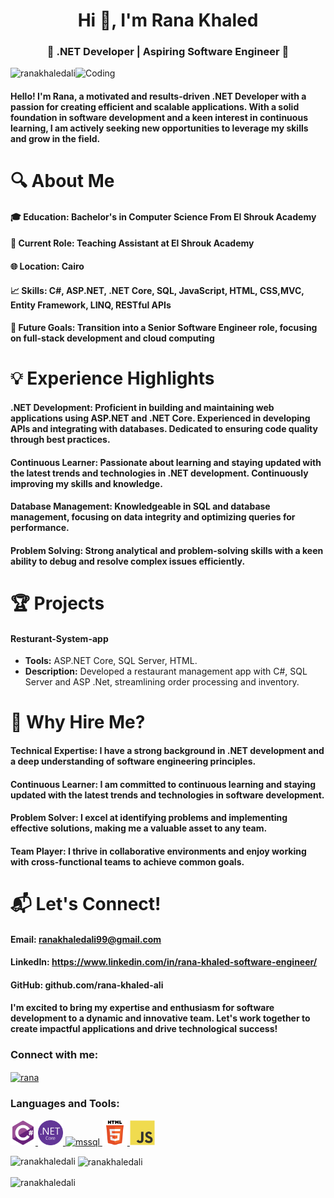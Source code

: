 <h1 align="center">Hi 👋, I'm Rana Khaled</h1>
<h3 align="center">🌟 .NET Developer | Aspiring Software Engineer 🌟</h3>
<img align="right" alt="Coding" width="400" src="https://media.tenor.com/QVC1Nmb9TwUAAAAi/coding.gif">

<p align="left"> <img src="https://komarev.com/ghpvc/?username=ranakhaledali&label=Profile%20views&color=0e75b6&style=flat" alt="ranakhaledali" /> </p>

#### Hello! I'm Rana, a motivated and results-driven .NET Developer with a passion for creating efficient and scalable applications. With a solid foundation in software development and a keen interest in continuous learning, I am actively seeking new opportunities to leverage my skills and grow in the field.

# 🔍 About Me

#### 🎓 Education: Bachelor's in Computer Science From El Shrouk Academy
#### 💼 Current Role: Teaching Assistant at El Shrouk Academy
#### 🌐 Location: Cairo
#### 📈 Skills: C#, ASP.NET, .NET Core, SQL, JavaScript, HTML, CSS,MVC, Entity Framework, LINQ, RESTful APIs
#### 🚀 Future Goals: Transition into a Senior Software Engineer role, focusing on full-stack development and cloud computing

# 💡 Experience Highlights

#### .NET Development: Proficient in building and maintaining web applications using ASP.NET and .NET Core. Experienced in developing APIs and integrating with databases. Dedicated to ensuring code quality through best practices.
#### Continuous Learner: Passionate about learning and staying updated with the latest trends and technologies in .NET development. Continuously improving my skills and knowledge.
#### Database Management: Knowledgeable in SQL and database management, focusing on data integrity and optimizing queries for performance.
#### Problem Solving: Strong analytical and problem-solving skills with a keen ability to debug and resolve complex issues efficiently.


# 🏆 Projects

#### Resturant-System-app
- **Tools:** ASP.NET Core, SQL Server, HTML.
- **Description:** Developed a restaurant management app with C#, SQL Server and ASP .Net, streamlining order processing and inventory.


# 🌟 Why Hire Me?

#### Technical Expertise: I have a strong background in .NET development and a deep understanding of software engineering principles.
#### Continuous Learner: I am committed to continuous learning and staying updated with the latest trends and technologies in software development.
#### Problem Solver: I excel at identifying problems and implementing effective solutions, making me a valuable asset to any team.
#### Team Player: I thrive in collaborative environments and enjoy working with cross-functional teams to achieve common goals.

# 📬 Let's Connect!

#### Email: ranakhaledali99@gmail.com
#### LinkedIn: https://www.linkedin.com/in/rana-khaled-software-engineer/
#### GitHub: github.com/rana-khaled-ali
#### I'm excited to bring my expertise and enthusiasm for software development to a dynamic and innovative team. Let's work together to create impactful applications and drive technological success!

<h3 align="left">Connect with me:</h3>
<p align="left">
<a href="https://linkedin.com/in/rana" target="blank"><img align="center" src="https://raw.githubusercontent.com/rahuldkjain/github-profile-readme-generator/master/src/images/icons/Social/linked-in-alt.svg" alt="rana" height="30" width="40" /></a>
</p>

<h3 align="left">Languages and Tools:</h3>
<p align="left">
  <a href="https://docs.microsoft.com/en-us/dotnet/csharp/" target="_blank" rel="noreferrer"> <img src="https://raw.githubusercontent.com/devicons/devicon/master/icons/csharp/csharp-original.svg" alt="csharp" width="40" height="40"/> </a>
  <a href="https://dotnet.microsoft.com/" target="_blank" rel="noreferrer"> <img src="https://raw.githubusercontent.com/devicons/devicon/master/icons/dotnetcore/dotnetcore-original.svg" alt="dotnet" width="40" height="40"/> </a>
  <a href="https://www.microsoft.com/en-us/sql-server" target="_blank" rel="noreferrer"> <img src="https://www.svgrepo.com/show/303229/microsoft-sql-server-logo.svg" alt="mssql" width="40" height="40"/> </a>
  <a href="https://www.w3.org/html/" target="_blank" rel="noreferrer"> <img src="https://raw.githubusercontent.com/devicons/devicon/master/icons/html5/html5-original-wordmark.svg" alt="html5" width="40" height="40"/> </a>
  <a href="https://developer.mozilla.org/en-US/docs/Web/JavaScript" target="_blank" rel="noreferrer"> <img src="https://raw.githubusercontent.com/devicons/devicon/master/icons/javascript/javascript-original.svg" alt="javascript" width="40" height="40"/> </a>
</p>

<p><img align="left" src="https://github-readme-stats.vercel.app/api/top-langs?username=ranakhaledali&show_icons=true&locale=en&layout=compact" alt="ranakhaledali" /></p>

<p>&nbsp;<img align="center" src="https://github-readme-stats.vercel.app/api?username=ranakhaledali&show_icons=true&locale=en" alt="ranakhaledali" /></p>

<p><img align="center" src="https://github-readme-streak-stats.herokuapp.com/?user=ranakhaledali&" alt="ranakhaledali" /></p>
